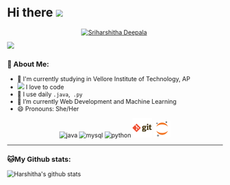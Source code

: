 # Hi there <img src="https://github.com/TheDudeThatCode/TheDudeThatCode/blob/master/Assets/Hi.gif" width="29px">
<p align="center">
<a href="https://www.linkedin.com/in/sriharshitha-deepala-4111b91b4/" target="blank"><img align="center" src="https://cdn.jsdelivr.net/npm/simple-icons@3.0.1/icons/linkedin.svg" alt="Sriharshitha Deepala" height="20" width="20" /></a>&nbsp;
</p>

![](https://camo.githubusercontent.com/992babdffd8c74a1502de375fbdf7e4d54773242/68747470733a2f2f6d656469612e67697068792e636f6d2f6d656469612f53576f536b4e36447854737a71494b4571762f67697068792e676966)

### 🤵 About Me:
- 🏦 I'm currently studying in Vellore Institute of Technology, AP 
- <img src="https://media.giphy.com/media/WUlplcMpOCEmTGBtBW/giphy.gif" width="30"> I love to code
- 🤔 I use daily ```.java```,``` .py```
- 🌱 I’m currently Web Development and Machine Learning
- 😄 Pronouns: She/Her

<p align="center">
<img src="https://devicons.github.io/devicon/devicon.git/icons/java/java-original-wordmark.svg" alt="java" width="55" height="55"/> 
  
<img src="https://devicons.github.io/devicon/devicon.git/icons/mysql/mysql-original-wordmark.svg" alt="mysql" width="55" height="60"/> 
  
<img src="https://devicons.github.io/devicon/devicon.git/icons/python/python-original-wordmark.svg" alt="python" width="60" height="60"/>
  
<img src="https://raw.githubusercontent.com/github/explore/80688e429a7d4ef2fca1e82350fe8e3517d3494d/topics/git/git.png" alt="GIT" width="45" height="45"/> 
  
<img src="https://raw.githubusercontent.com/github/explore/80688e429a7d4ef2fca1e82350fe8e3517d3494d/topics/jupyter-notebook/jupyter-notebook.png" alt="IPYNB" width="40" height="40"/> 
</p>

---
### 🐱My Github stats:
![Harshitha's github stats](https://github-readme-stats.vercel.app/api?username=Sriharshitha842&show_icons=true&title_color=ffc857&icon_color=8ac926&text_color=daf7dc&bg_color=151515&hide=[%22stars%22])
